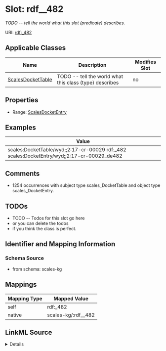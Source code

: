 

# Slot: rdf__482


_TODO -- tell the world what this slot (predicate) describes._





URI: [rdf:_482](http://www.w3.org/1999/02/22-rdf-syntax-ns#_482)



<!-- no inheritance hierarchy -->





## Applicable Classes

| Name | Description | Modifies Slot |
| --- | --- | --- |
| [ScalesDocketTable](../classes/ScalesDocketTable.md) | TODO -- tell the world what this class (type) describes |  no  |







## Properties

* Range: [ScalesDocketEntry](../classes/ScalesDocketEntry.md)






## Examples

| Value |
| --- |
| scales:DocketTable/wyd;;2:17-cr-00029 rdf:_482 scales:DocketEntry/wyd;;2:17-cr-00029_de482 |

## Comments

* 1254 occurrences with subject type scales_DocketTable and object type scales_DocketEntry.

## TODOs

* TODO -- Todos for this slot go here
* or you can delete the todos
* if you think the class is perfect.

## Identifier and Mapping Information







### Schema Source


* from schema: scales-kg




## Mappings

| Mapping Type | Mapped Value |
| ---  | ---  |
| self | rdf:_482 |
| native | scales-kg/:rdf__482 |




## LinkML Source

<details>
```yaml
name: rdf__482
description: TODO -- tell the world what this slot (predicate) describes.
todos:
- TODO -- Todos for this slot go here
- or you can delete the todos
- if you think the class is perfect.
comments:
- 1254 occurrences with subject type scales_DocketTable and object type scales_DocketEntry.
examples:
- value: scales:DocketTable/wyd;;2:17-cr-00029 rdf:_482 scales:DocketEntry/wyd;;2:17-cr-00029_de482
from_schema: scales-kg
rank: 1000
slot_uri: rdf:_482
alias: rdf__482
domain_of:
- scales_DocketTable
range: scales_DocketEntry

```
</details>